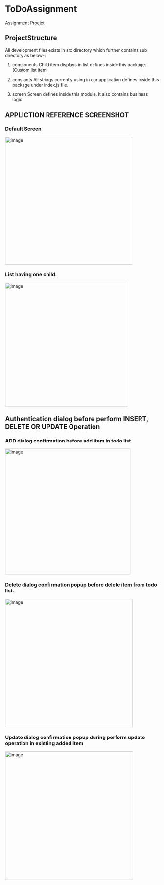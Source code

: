 # ToDoAssignment
Assignment Proejct

## ProjectStructure
All development files exists in src directory which further contains sub directory as below-:

1) components
  Child item displays in list defines inside this package.(Custom list item)
   
3) constants
   All strings currently using in our application defines inside this package under index.js file.
   
5) screen
   Screen defines inside this module. It also contains business logic.

## APPLICTION REFERENCE SCREENSHOT

### Default Screen

<img width="415" alt="image" src="https://github.com/Manpreeet/ToDoAssignment/assets/5991502/d35eb07e-4408-483e-9640-ea7e7de70c56">

###  List having one child.
<img width="402" alt="image" src="https://github.com/Manpreeet/ToDoAssignment/assets/5991502/5dac2d88-7c0a-43c0-ae01-d33d669ed4f8">

## Authentication dialog before perform INSERT, DELETE OR UPDATE Operation
### ADD dialog confirmation before add item in todo list
<img width="409" alt="image" src="https://github.com/Manpreeet/ToDoAssignment/assets/5991502/9b708044-43cf-4a35-ab4b-ca2de812f156">

### Delete dialog confirmation popup before delete item from todo list.
<img width="417" alt="image" src="https://github.com/Manpreeet/ToDoAssignment/assets/5991502/835ee6e4-501f-435a-81cb-66e434c9c5e9">

### Update dialog confirmation popup during perform update operation in existing added item
<img width="418" alt="image" src="https://github.com/Manpreeet/ToDoAssignment/assets/5991502/2705efad-fb56-4796-b833-a1265e60f0ee">





